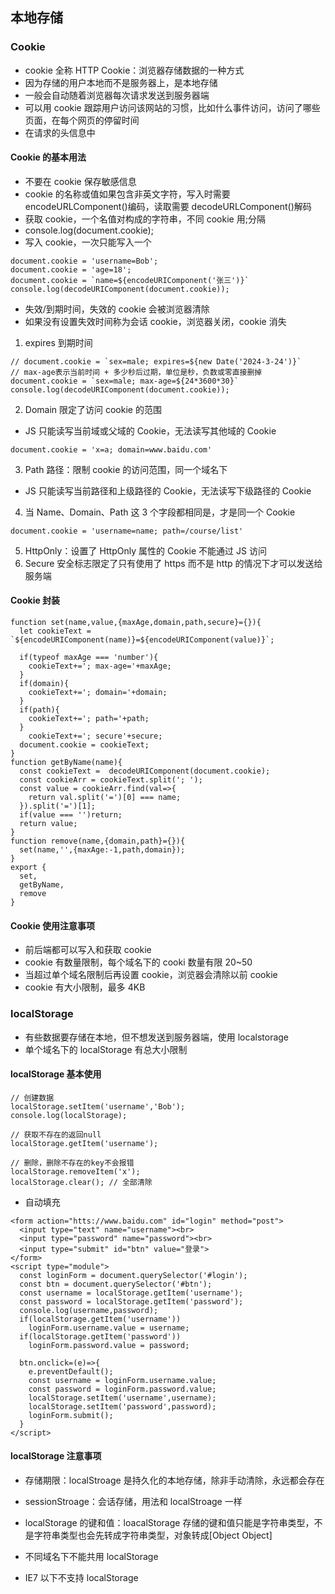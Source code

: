 ## 本地存储

### Cookie

- cookie 全称 HTTP Cookie：浏览器存储数据的一种方式
- 因为存储的用户本地而不是服务器上，是本地存储
- 一般会自动随着浏览器每次请求发送到服务器端
- 可以用 cookie 跟踪用户访问该网站的习惯，比如什么事件访问，访问了哪些页面，在每个网页的停留时间
- 在请求的头信息中

#### Cookie 的基本用法

- 不要在 cookie 保存敏感信息
- cookie 的名称或值如果包含非英文字符，写入时需要 encodeURLComponent()编码，读取需要 decodeURLComponent()解码
- 获取 cookie，一个名值对构成的字符串，不同 cookie 用;分隔
- console.log(document.cookie);
- 写入 cookie，一次只能写入一个

```
document.cookie = 'username=Bob';
document.cookie = 'age=18';
document.cookie = `name=${encodeURIComponent('张三')}`
console.log(decodeURIComponent(document.cookie));
```

- 失效/到期时间，失效的 cookie 会被浏览器清除
- 如果没有设置失效时间称为会话 cookie，浏览器关闭，cookie 消失

1. expires 到期时间

```
// document.cookie = `sex=male; expires=${new Date('2024-3-24')}`
// max-age表示当前时间 + 多少秒后过期，单位是秒，负数或零直接删掉
document.cookie = `sex=male; max-age=${24*3600*30}`
console.log(decodeURIComponent(document.cookie));
```

2. Domain 限定了访问 cookie 的范围

- JS 只能读写当前域或父域的 Cookie，无法读写其他域的 Cookie

```
document.cookie = 'x=a; domain=www.baidu.com'
```

3. Path 路径：限制 cookie 的访问范围，同一个域名下

- JS 只能读写当前路径和上级路径的 Cookie，无法读写下级路径的 Cookie

4. 当 Name、Domain、Path 这 3 个字段都相同是，才是同一个 Cookie

```
document.cookie = 'username=name; path=/course/list'
```

5. HttpOnly：设置了 HttpOnly 属性的 Cookie 不能通过 JS 访问
6. Secure 安全标志限定了只有使用了 https 而不是 http 的情况下才可以发送给服务端

#### Cookie 封装

```
function set(name,value,{maxAge,domain,path,secure}={}){
  let cookieText = `${encodeURIComponent(name)}=${encodeURIComponent(value)}`;

  if(typeof maxAge === 'number'){
    cookieText+='; max-age='+maxAge;
  }
  if(domain){
    cookieText+='; domain='+domain;
  }
  if(path){
    cookieText+='; path='+path;
  }
    cookieText+='; secure'+secure;
  document.cookie = cookieText;
}
function getByName(name){
  const cookieText =  decodeURIComponent(document.cookie);
  const cookieArr = cookieText.split('; ');
  const value = cookieArr.find(val=>{
    return val.split('=')[0] === name;
  }).split('=')[1];
  if(value === '')return;
  return value;
}
function remove(name,{domain,path}={}){
  set(name,'',{maxAge:-1,path,domain});
}
export {
  set,
  getByName,
  remove
}
```

#### Cookie 使用注意事项

- 前后端都可以写入和获取 cookie
- cookie 有数量限制，每个域名下的 cooki 数量有限 20~50
- 当超过单个域名限制后再设置 cookie，浏览器会清除以前 cookie
- cookie 有大小限制，最多 4KB

### localStorage

- 有些数据要存储在本地，但不想发送到服务器端，使用 localstorage
- 单个域名下的 localStorage 有总大小限制

#### localStorage 基本使用

```
// 创建数据
localStorage.setItem('username','Bob');
console.log(localStorage);

// 获取不存在的返回null
localStorage.getItem('username');

// 删除，删除不存在的key不会报错
localStorage.removeItem('x');
localStorage.clear(); // 全部清除
```

- 自动填充

```
<form action="htts://www.baidu.com" id="login" method="post">
  <input type="text" name="username"><br>
  <input type="password" name="password"><br>
  <input type="submit" id="btn" value="登录">
</form>
<script type="module">
  const loginForm = document.querySelector('#login');
  const btn = document.querySelector('#btn');
  const username = localStorage.getItem('username');
  const password = localStorage.getItem('password');
  console.log(username,password);
  if(localStorage.getItem('username'))
    loginForm.username.value = username;
  if(localStorage.getItem('password'))
    loginForm.password.value = password;

  btn.onclick=(e)=>{
    e.preventDefault();
    const username = loginForm.username.value;
    const password = loginForm.password.value;
    localStorage.setItem('username',username);
    localStorage.setItem('password',password);
    loginForm.submit();
  }
</script>
```

#### localStorage 注意事项

- 存储期限：localStroage 是持久化的本地存储，除非手动清除，永远都会存在

- sessionStroage：会话存储，用法和 localStroage 一样
- localStorage 的键和值：loacalStorage 存储的键和值只能是字符串类型，不是字符串类型也会先转成字符串类型，对象转成[Object Object]
- 不同域名下不能共用 localStorage
- IE7 以下不支持 localStorage
